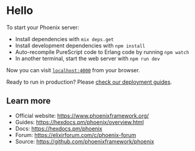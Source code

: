 # Hello

To start your Phoenix server:

  * Install dependencies with `mix deps.get`
  * Install development dependencies with `npm install`
  * Auto-recompile PureScript code to Erlang code by running `npm watch`
  * In another terminal, start the web server with `npm run dev`

Now you can visit [`localhost:4000`](http://localhost:4000) from your browser.

Ready to run in production? Please [check our deployment guides](https://hexdocs.pm/phoenix/deployment.html).

## Learn more

  * Official website: https://www.phoenixframework.org/
  * Guides: https://hexdocs.pm/phoenix/overview.html
  * Docs: https://hexdocs.pm/phoenix
  * Forum: https://elixirforum.com/c/phoenix-forum
  * Source: https://github.com/phoenixframework/phoenix
